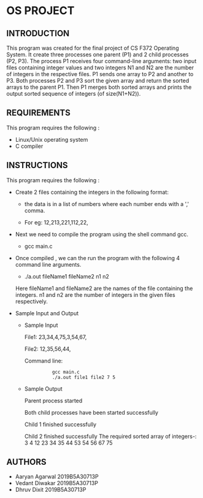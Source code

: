 # OS PROJECT 

INTRODUCTION
------------

This program was created for the final project of CS F372 Operating System.
It create three processes one parent (P1) and 2 child processes (P2, P3).
The process P1 receives four command-line arguments: two input files containing integer values
and two integers N1 and N2 are the number of integers in the respective files.
P1 sends one array to P2 and another to P3. Both processes P2 and P3 sort the given array and
return the sorted arrays to the parent P1. Then P1 merges both sorted arrays and prints the output
sorted sequence of integers (of size(N1+N2)).

REQUIREMENTS
------------

This program requires the following :

 * Linux/Unix operating system
 * C compiler
 
INSTRUCTIONS
------------

This program requires the following :
* Create 2 files containing the integers in the following format:

   - the data is in a list of numbers where each number  ends with a ',' comma.

   - For eg:
     12,213,221,112,22,

 * Next we need to compile the program using the shell command gcc.
   - gcc main.c
 * Once compiled , we can the run the program with the following 4 command line arguments.
   - ./a.out fileName1 fileName2 n1 n2
   
   Here fileName1 and fileName2 are the names of the file containing the integers. n1 and n2 are the number of integers in the given files respectively.
 * Sample Input and Output 
   - Sample Input
    
     File1: 23,34,4,75,3,54,67,
     
     File2: 12,35,56,44,
     
     Command line: 
     
                   gcc main.c
                   ./a.out file1 file2 7 5
   - Sample Output 
  
     Parent process started 
     
     Both child processes have been started successfully 
   
     Child 1 finished successfully 
   
     Child 2 finished successfully 
     The required sorted array of integers-:
     3 4 12 23 34 35 44 53 54 56 67 75
   
AUTHORS
------------
* Aaryan Agarwal 2019B5A30713P
* Vedant Diwakar 2019B5A30713P
* Dhruv Dixit 2019B5A30713P
